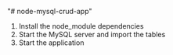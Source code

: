 "# node-mysql-crud-app" 


1. Install the node_module dependencies 
2. Start the MySQL server and import the tables
3. Start the application

